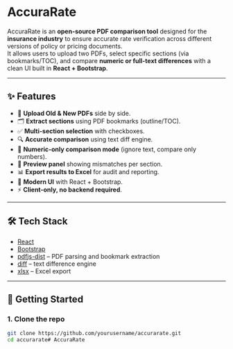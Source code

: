 # AccuraRate

AccuraRate is an **open-source PDF comparison tool** designed for the **insurance industry** to ensure accurate rate verification across different versions of policy or pricing documents.  
It allows users to upload two PDFs, select specific sections (via bookmarks/TOC), and compare **numeric or full-text differences** with a clean UI built in **React + Bootstrap**.

---

## ✨ Features

- 📂 **Upload Old & New PDFs** side by side.  
- 🗂️ **Extract sections** using PDF bookmarks (outline/TOC).  
- ✅ **Multi-section selection** with checkboxes.  
- 🔍 **Accurate comparison** using text diff engine.  
- 🔢 **Numeric-only comparison mode** (ignore text, compare only numbers).  
- 👀 **Preview panel** showing mismatches per section.  
- 📊 **Export results to Excel** for audit and reporting.  
- 🎨 **Modern UI** with React + Bootstrap.  
- ⚡ **Client-only, no backend required**.

---

## 🛠️ Tech Stack

- [React](https://reactjs.org/)  
- [Bootstrap](https://getbootstrap.com/)  
- [pdfjs-dist](https://github.com/mozilla/pdfjs-dist) – PDF parsing and bookmark extraction  
- [diff](https://www.npmjs.com/package/diff) – text difference engine  
- [xlsx](https://www.npmjs.com/package/xlsx) – Excel export  

---

## 🚀 Getting Started

### 1. Clone the repo
```bash
git clone https://github.com/yourusername/accurarate.git
cd accurarate#   A c c u r a R a t e 
 
 
